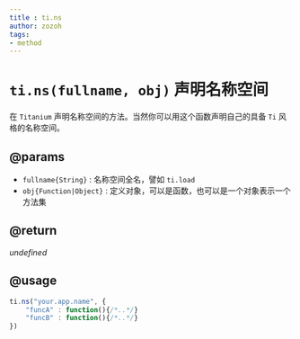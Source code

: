 ```yaml
---
title : ti.ns
author: zozoh
tags:
- method
---
```


# `ti.ns(fullname, obj)` 声明名称空间

在 `Titanium` 声明名称空间的方法。当然你可以用这个函数声明自己的具备 `Ti` 风格的名称空间。

## @params

- `fullname{String}` : 名称空间全名，譬如 `ti.load`
- `obj{Function|Object}` : 定义对象，可以是函数，也可以是一个对象表示一个方法集

## @return

*undefined*

## @usage

```js
ti.ns("your.app.name", {
    "funcA" : function(){/*..*/}
    "funcB" : function(){/*..*/}
})
```